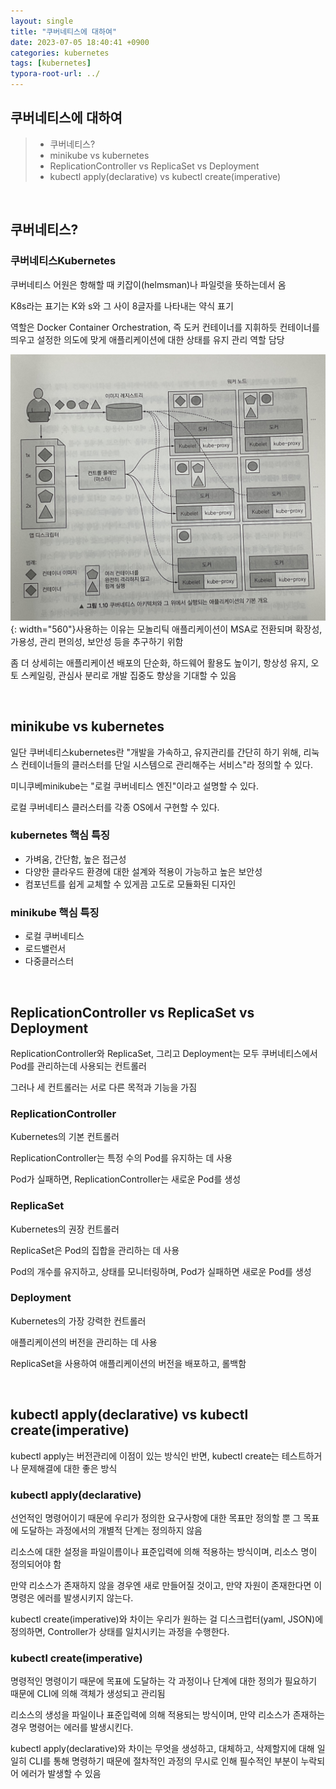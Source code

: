 ```yaml
---
layout: single
title: "쿠버네티스에 대하여"
date: 2023-07-05 18:40:41 +0900
categories: kubernetes
tags: [kubernetes]
typora-root-url: ../
---
```


## 쿠버네티스에 대하여
> - 쿠버네티스?
> - minikube vs kubernetes
> - ReplicationController vs ReplicaSet vs Deployment
> - kubectl apply(declarative) vs kubectl create(imperative)

<br>

## 쿠버네티스?

### 쿠버네티스Kubernetes

쿠버네티스 어원은 항해할 때 키잡이(helmsman)나 파일럿을 뜻하는데서 옴

K8s라는 표기는 K와 s와 그 사이 8글자를 나타내는 약식 표기

역할은 Docker Container Orchestration, 즉 도커 컨테이너를 지휘하듯 컨테이너를 띄우고 설정한 의도에 맞게 애플리케이션에 대한 상태를 유지 관리 역할 담당

![kubearch](/images/2023-07-05-about-kubernetes/kubearch.jpg){: width="560"}사용하는 이유는 모놀리틱 애플리케이션이 MSA로 전환되며 확장성, 가용성, 관리 편의성, 보안성 등을 추구하기 위함

좀 더 상세히는 애플리케이션 배포의 단순화, 하드웨어 활용도 높이기, 항상성 유지, 오토 스케일링, 관심사 분리로 개발 집중도 향상을 기대할 수 있음

<br>

## minikube vs kubernetes

일단 쿠버네티스kubernetes란 "개발을 가속하고, 유지관리를 간단히 하기 위해, 리눅스 컨테이너들의 클러스터를 단일 시스템으로 관리해주는 서비스"라 정의할 수 있다.

미니쿠베minikube는 "로컬 쿠버네티스 엔진"이라고 설명할 수 있다.

로컬 쿠버네티스 클러스터를 각종 OS에서 구현할 수 있다.

### kubernetes 핵심 특징

- 가벼움, 간단함, 높은 접근성
- 다양한 클라우드 환경에 대한 설계와 적용이 가능하고 높은 보안성
- 컴포넌트를 쉽게 교체할 수 있게끔 고도로 모듈화된 디자인

### minikube 핵심 특징

- 로컬 쿠버네티스
- 로드밸런서
- 다중클러스터

<br>

## ReplicationController vs ReplicaSet vs Deployment

ReplicationController와 ReplicaSet, 그리고 Deployment는 모두 쿠버네티스에서 Pod를 관리하는데 사용되는 컨트롤러

그러나 세 컨트롤러는 서로 다른 목적과 기능을 가짐

### ReplicationController

Kubernetes의 기본 컨트롤러

ReplicationController는 특정 수의 Pod를 유지하는 데 사용

Pod가 실패하면, ReplicationController는 새로운 Pod를 생성

### ReplicaSet

Kubernetes의 권장 컨트롤러

ReplicaSet은 Pod의 집합을 관리하는 데 사용

Pod의 개수를 유지하고, 상태를 모니터링하며, Pod가 실패하면 새로운 Pod를 생성

### Deployment

Kubernetes의 가장 강력한 컨트롤러

애플리케이션의 버전을 관리하는 데 사용

ReplicaSet을 사용하여 애플리케이션의 버전을 배포하고, 롤백함

<br>

## kubectl apply(declarative) vs kubectl create(imperative)

kubectl apply는 버전관리에 이점이 있는 방식인 반면, kubectl create는 테스트하거나 문제해결에 대한 좋은 방식

### kubectl apply(declarative)

선언적인 명령어이기 때문에 우리가 정의한 요구사항에 대한 목표만 정의할 뿐 그 목표에 도달하는 과정에서의 개별적 단계는 정의하지 않음

리소스에 대한 설정을 파일이름이나 표준입력에 의해 적용하는 방식이며, 리소스 명이 정의되어야 함

만약 리소스가 존재하지 않을 경우엔 새로 만들어질 것이고, 만약 자원이 존재한다면 이 명령은 에러를 발생시키지 않는다.

kubectl create(imperative)와 차이는 우리가 원하는 걸 디스크럽터(yaml, JSON)에 정의하면, Controller가 상태를 일치시키는 과정을 수행한다. 

### kubectl create(imperative)

명령적인 명령이기 때문에 목표에 도달하는 각 과정이나 단계에 대한 정의가 필요하기 때문에 CLI에 의해 객체가 생성되고 관리됨

리소스의 생성을 파일이나 표준입력에 의해 적용되는 방식이며, 만약 리소스가 존재하는 경우 명령어는 에러를 발생시킨다.

kubectl apply(declarative)와 차이는 무엇을 생성하고, 대체하고, 삭제할지에 대해 일일히 CLI를 통해 명령하기 때문에 절차적인 과정의 무시로 인해 필수적인 부분이 누락되어 에러가 발생할 수 있음

<br>
